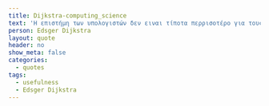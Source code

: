 ```yaml
---
title: Dijkstra-computing_science
text: 'Η επιστήμη των υπολογιστών δεν ειναι τίποτα περρισοτέρο για τους υπολογιστές απο οτι η αστρονομία για τα τηλεσκόπια.'
person: Edsger Dijkstra
layout: quote
header: no
show_meta: false
categories:
  - quotes
tags:
  - usefulness
  - Edsger Dijkstra
---
```

